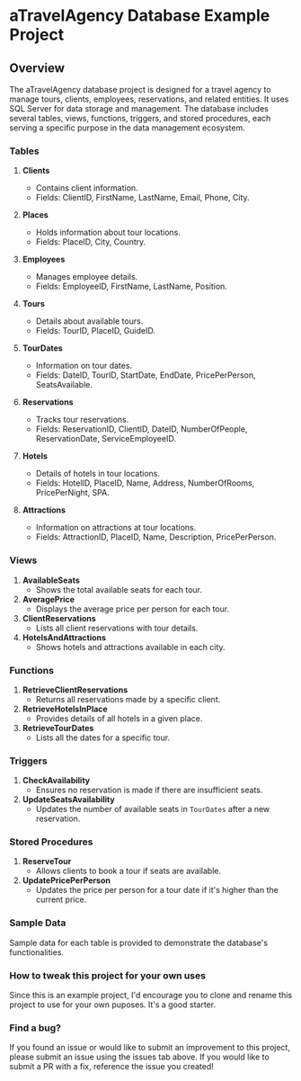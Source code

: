 # aTravelAgency Database Example Project

## Overview
The aTravelAgency database project is designed for a travel agency to manage tours, clients, employees, reservations, and related entities. It uses SQL Server for data storage and management. The database includes several tables, views, functions, triggers, and stored procedures, each serving a specific purpose in the data management ecosystem.

### Tables
1. **Clients**
   - Contains client information.
   - Fields: ClientID, FirstName, LastName, Email, Phone, City.

2. **Places**
   - Holds information about tour locations.
   - Fields: PlaceID, City, Country.

3. **Employees**
   - Manages employee details.
   - Fields: EmployeeID, FirstName, LastName, Position.

4. **Tours**
   - Details about available tours.
   - Fields: TourID, PlaceID, GuideID.

5. **TourDates**
   - Information on tour dates.
   - Fields: DateID, TourID, StartDate, EndDate, PricePerPerson, SeatsAvailable.

6. **Reservations**
   - Tracks tour reservations.
   - Fields: ReservationID, ClientID, DateID, NumberOfPeople, ReservationDate, ServiceEmployeeID.

7. **Hotels**
   - Details of hotels in tour locations.
   - Fields: HotelID, PlaceID, Name, Address, NumberOfRooms, PricePerNight, SPA.

8. **Attractions**
   - Information on attractions at tour locations.
   - Fields: AttractionID, PlaceID, Name, Description, PricePerPerson.

### Views
1. **AvailableSeats**
   - Shows the total available seats for each tour.
2. **AveragePrice**
   - Displays the average price per person for each tour.
3. **ClientReservations**
   - Lists all client reservations with tour details.
4. **HotelsAndAttractions**
   - Shows hotels and attractions available in each city.

### Functions
1. **RetrieveClientReservations**
   - Returns all reservations made by a specific client.
2. **RetrieveHotelsInPlace**
   - Provides details of all hotels in a given place.
3. **RetrieveTourDates**
   - Lists all the dates for a specific tour.

### Triggers
1. **CheckAvailability**
   - Ensures no reservation is made if there are insufficient seats.
2. **UpdateSeatsAvailability**
   - Updates the number of available seats in `TourDates` after a new reservation.

### Stored Procedures
1. **ReserveTour**
   - Allows clients to book a tour if seats are available.
2. **UpdatePricePerPerson**
   - Updates the price per person for a tour date if it's higher than the current price.

### Sample Data
Sample data for each table is provided to demonstrate the database's functionalities.

### How to tweak this project for your own uses
Since this is an example project, I'd encourage you to clone and rename this project to use for your own puposes. It's a good starter.

### Find a bug?
If you found an issue or would like to submit an improvement to this project, please submit an issue using the issues tab above. If you would like to submit a PR with a fix, reference the issue you created!
